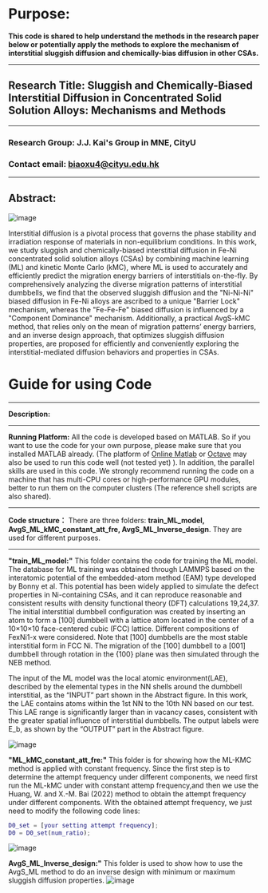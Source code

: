 # Purpose:
**This code is shared to help understand the methods in the research paper below or potentially apply the methods to explore the mechanism of interstitial sluggish diffusion and chemically-bias diffusion in other CSAs.**
***
## Research Title: Sluggish and Chemically-Biased Interstitial Diffusion in Concentrated Solid Solution Alloys: Mechanisms and Methods
***
### Research Group: J.J. Kai's Group in MNE, CityU
### Contact email: biaoxu4@cityu.edu.hk 
***
## Abstract:
![image](https://github.com/Jeremy1189/interstitial-diffusion/assets/85468234/7f15c182-cffb-4c76-9d76-bcabb4fcb671)

Interstitial diffusion is a pivotal process that governs the phase stability and irradiation response of materials in non-equilibrium conditions. In this work, we study sluggish and chemically-biased interstitial diffusion in Fe-Ni concentrated solid solution alloys (CSAs) by combining machine learning (ML) and kinetic Monte Carlo (kMC), where ML is used to accurately and efficiently predict the migration energy barriers of interstitials on-the-fly. By comprehensively analyzing the diverse migration patterns of interstitial dumbbells, we find that the observed sluggish diffusion and the "Ni-Ni-Ni" biased diffusion in Fe-Ni alloys are ascribed to a unique "Barrier Lock" mechanism, whereas the "Fe-Fe-Fe" biased diffusion is influenced by a "Component Dominance" mechanism. Additionally, a practical AvgS-kMC method, that relies only on the mean of migration patterns’ energy barriers, and an inverse design approach, that optimizes sluggish diffusion properties, are proposed for efficiently and conveniently exploring the interstitial-mediated diffusion behaviors and properties in CSAs.

# Guide for using Code
***
**Description:**
***
**Running Platform:** All the code is developed based on MATLAB. So if you want to use the code for your own purpose, please make sure that you installed MATLAB already. (The platform of [Online Matlab](https://www.mathworks.com/products/matlab-online.html) or [Octave](https://octave.org/) may also be used to run this code well (not tested yet) ). In addition, the parallel skills are used in this code. We strongly recommend running the code on a machine that has multi-CPU cores or high-performance GPU modules, better to run them on the computer clusters (The reference shell scripts are also shared).  
***
**Code structure：** There are three folders: **train_ML_model, AvgS_ML_kMC_constant_att_fre, AvgS_ML_Inverse_design**. They are used for different purposes. 
***
**"train_ML_model:"** This folder contains the code for training the ML model. The database for ML training was obtained through LAMMPS based on the interatomic potential of the embedded-atom method (EAM) type developed by Bonny et al. This potential has been widely applied to simulate the defect properties in Ni-containing CSAs, and it can reproduce reasonable and consistent results with density functional theory (DFT) calculations 19,24,37. The initial interstitial dumbbell configuration was created by inserting an atom to form a [100] dumbbell with a lattice atom located in the center of a 10×10×10 face-centered cubic (FCC) lattice. Different compositions of FexNi1-x were considered. Note that [100] dumbbells are the most stable interstitial form in FCC Ni. The migration of the [100] dumbbell to a [001] dumbbell through rotation in the {100}  plane was then simulated through the NEB method.   

The input of the ML model was the local atomic environment(LAE), described by the elemental types in the NN shells around the dumbbell interstitial, as the “INPUT” part shown in the Abstract figure. In this work, the LAE contains atoms within the 1st NN to the 10th NN based on our test. This LAE range is significantly larger than in vacancy cases, consistent with the greater spatial influence of interstitial dumbbells. The output labels were E_b, as shown by the “OUTPUT” part in the Abstract figure. 

![image](https://github.com/Jeremy1189/interstitial-diffusion/assets/85468234/4ab93fc3-c23e-48d9-a3a3-b19d1e44cd37)

**"ML_kMC_constant_att_fre:"** This folder is for showing how the ML-KMC method is applied with constant frequency. Since the first step is to determine the attempt frequency under different components, we need first run the ML-kMC under with constant attemp frequency,and then we use the Huang, W. and X.-M. Bai (2022) method to obtain the attempt frequency under different components. With the obtained attempt frequency, we just need to modify the following code lines:
```matlab
D0_set = [your setting attempt frequency];
D0 = D0_set(num_ratio);
```
![image](https://github.com/Jeremy1189/interstitial-diffusion/assets/85468234/e6736047-dd0b-4cf7-9e85-3deaa09febc0)

**AvgS_ML_Inverse_design:"** This folder is used to show how to use the AvgS_ML method to do an inverse design with minimum or maximum sluggish diffusion properties.
![image](https://github.com/Jeremy1189/interstitial-diffusion/assets/85468234/12f2cb07-83e9-4d6b-8b01-742fba865668)


